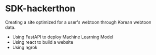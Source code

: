 # SDK-hackerthon

Creating a site optimized for a user's webtoon through Korean webtoon data.

- Using FastAPI to deploy Machine Learning Model
- Using react to build a website
- Using ngrok 
